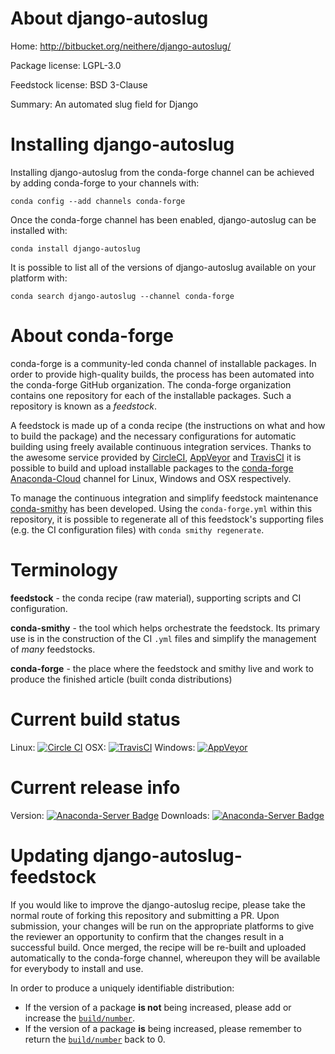 About django-autoslug
=====================

Home: http://bitbucket.org/neithere/django-autoslug/

Package license: LGPL-3.0

Feedstock license: BSD 3-Clause

Summary: An automated slug field for Django



Installing django-autoslug
==========================

Installing django-autoslug from the conda-forge channel can be achieved by adding conda-forge to your channels with:

```
conda config --add channels conda-forge
```

Once the conda-forge channel has been enabled, django-autoslug can be installed with:

```
conda install django-autoslug
```

It is possible to list all of the versions of django-autoslug available on your platform with:

```
conda search django-autoslug --channel conda-forge
```


About conda-forge
=================

conda-forge is a community-led conda channel of installable packages.
In order to provide high-quality builds, the process has been automated into the
conda-forge GitHub organization. The conda-forge organization contains one repository 
for each of the installable packages. Such a repository is known as a *feedstock*.

A feedstock is made up of a conda recipe (the instructions on what and how to build
the package) and the necessary configurations for automatic building using freely
available continuous integration services. Thanks to the awesome service provided by
[CircleCI](https://circleci.com/), [AppVeyor](http://www.appveyor.com/)
and [TravisCI](https://travis-ci.org/) it is possible to build and upload installable
packages to the [conda-forge](https://anaconda.org/conda-forge)
[Anaconda-Cloud](http://docs.anaconda.org/) channel for Linux, Windows and OSX respectively.

To manage the continuous integration and simplify feedstock maintenance
[conda-smithy](http://github.com/conda-forge/conda-smithy) has been developed.
Using the ``conda-forge.yml`` within this repository, it is possible to regenerate all of
this feedstock's supporting files (e.g. the CI configuration files) with ``conda smithy regenerate``.


Terminology
===========

**feedstock** - the conda recipe (raw material), supporting scripts and CI configuration.

**conda-smithy** - the tool which helps orchestrate the feedstock.
                   Its primary use is in the construction of the CI ``.yml`` files
                   and simplify the management of *many* feedstocks.

**conda-forge** - the place where the feedstock and smithy live and work to
                  produce the finished article (built conda distributions)

Current build status
====================

Linux: [![Circle CI](https://circleci.com/gh/conda-forge/django-autoslug-feedstock.svg?style=svg)](https://circleci.com/gh/conda-forge/django-autoslug-feedstock)
OSX: [![TravisCI](https://travis-ci.org/conda-forge/django-autoslug-feedstock.svg?branch=master)](https://travis-ci.org/conda-forge/django-autoslug-feedstock) 
Windows: [![AppVeyor](https://ci.appveyor.com/api/projects/status/github/conda-forge/django-autoslug-feedstock?svg=True)](https://ci.appveyor.com/project/conda-forge/django-autoslug-feedstock/branch/master)

Current release info
====================
Version: [![Anaconda-Server Badge](https://anaconda.org/conda-forge/django-autoslug/badges/version.svg)](https://anaconda.org/conda-forge/django-autoslug)
Downloads: [![Anaconda-Server Badge](https://anaconda.org/conda-forge/django-autoslug/badges/downloads.svg)](https://anaconda.org/conda-forge/django-autoslug)


Updating django-autoslug-feedstock
==================================

If you would like to improve the django-autoslug recipe, please take the normal
route of forking this repository and submitting a PR. Upon submission, your changes will
be run on the appropriate platforms to give the reviewer an opportunity to confirm that the
changes result in a successful build. Once merged, the recipe will be re-built and uploaded
automatically to the conda-forge channel, whereupon they will be available for everybody to
install and use.

In order to produce a uniquely identifiable distribution:
 * If the version of a package **is not** being increased, please add or increase
   the [``build/number``](http://conda.pydata.org/docs/building/meta-yaml.html#build-number-and-string). 
 * If the version of a package **is** being increased, please remember to return
   the [``build/number``](http://conda.pydata.org/docs/building/meta-yaml.html#build-number-and-string)
   back to 0.
